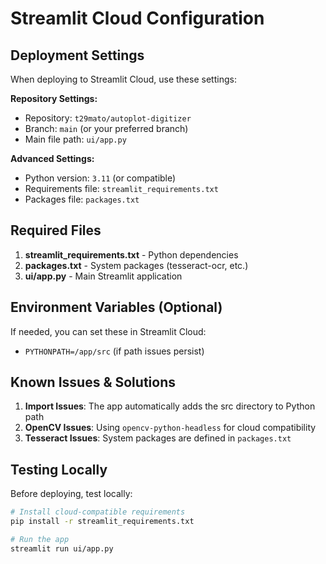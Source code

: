 # Streamlit Cloud Configuration

## Deployment Settings

When deploying to Streamlit Cloud, use these settings:

**Repository Settings:**
- Repository: `t29mato/autoplot-digitizer`
- Branch: `main` (or your preferred branch)
- Main file path: `ui/app.py`

**Advanced Settings:**
- Python version: `3.11` (or compatible)
- Requirements file: `streamlit_requirements.txt`
- Packages file: `packages.txt`

## Required Files

1. **streamlit_requirements.txt** - Python dependencies
2. **packages.txt** - System packages (tesseract-ocr, etc.)
3. **ui/app.py** - Main Streamlit application

## Environment Variables (Optional)

If needed, you can set these in Streamlit Cloud:
- `PYTHONPATH=/app/src` (if path issues persist)

## Known Issues & Solutions

1. **Import Issues**: The app automatically adds the src directory to Python path
2. **OpenCV Issues**: Using `opencv-python-headless` for cloud compatibility
3. **Tesseract Issues**: System packages are defined in `packages.txt`

## Testing Locally

Before deploying, test locally:
```bash
# Install cloud-compatible requirements
pip install -r streamlit_requirements.txt

# Run the app
streamlit run ui/app.py
```
